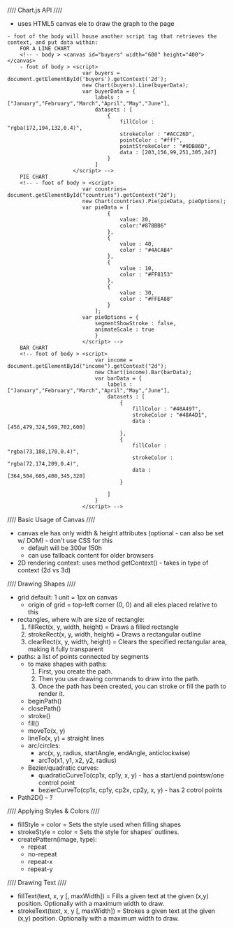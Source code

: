 //// Chart.js API ////
- uses HTML5 canvas ele to draw the graph to the page
 <!-- <script src='Chart.min.js'></script> -->
    - foot of the body will house another script tag that retrieves the context, and put data within:
        FOR A LINE CHART
        <!-- - body > <canvas id="buyers" width="600" height="400"></canvas>
        - foot of body > <script>
                            var buyers = document.getElementById('buyers').getContext('2d');
                            new Chart(buyers).Line(buyerData);
                            var buyerData = {
                                labels : ["January","February","March","April","May","June"],
                                datasets : [
                                    {
                                        fillColor : "rgba(172,194,132,0.4)",
                                        strokeColor : "#ACC26D",
                                        pointColor : "#fff",
                                        pointStrokeColor : "#9DB86D",
                                        data : [203,156,99,251,305,247]
                                    }
                                ]
                         </script> -->
        PIE CHART
        <!-- - foot of body > <script>
                            var countries= document.getElementById("countries").getContext("2d");
                            new Chart(countries).Pie(pieData, pieOptions);
                            var pieData = [
                                    {
                                        value: 20,
                                        color:"#878BB6"
                                    },
                                    {
                                        value : 40,
                                        color : "#4ACAB4"
                                    },
                                    {
                                        value : 10,
                                        color : "#FF8153"
                                    },
                                    {
                                        value : 30,
                                        color : "#FFEA88"
                                    }
                                ];
                            var pieOptions = {
                                segmentShowStroke : false,
                                animateScale : true
                                }
                            </script> -->
        BAR CHART
        <!-- foot of body > <script>    
                                var income = document.getElementById("income").getContext("2d");
                                new Chart(income).Bar(barData);
                                var barData = {
                                    labels : ["January","February","March","April","May","June"],
                                    datasets : [
                                        {
                                            fillColor : "#48A497",
                                            strokeColor : "#48A4D1",
                                            data : [456,479,324,569,702,600]
                                        },
                                        {
                                            fillColor : "rgba(73,188,170,0.4)",
                                            strokeColor : "rgba(72,174,209,0.4)",
                                            data : [364,504,605,400,345,320]
                                        }

                                    ]
                                }
                            </script> -->

//// Basic Usage of Canvas ////
- canvas ele has only width & height attributes (optional - can also be set w/ DOM) - don't use CSS for this
    - default will be 300w 150h
    - can use fallback content for older browsers
- 2D rendering context: uses method getContext() - takes in type of context (2d vs 3d)

//// Drawing Shapes ////
- grid default: 1 unit = 1px on canvas
    - origin of grid = top-left corner (0, 0) and all eles placed relative to this
- rectangles, where w/h are size of rectangle: 
    1. fillRect(x, y, width, height) = Draws a filled rectangle
    2. strokeRect(x, y, width, height) = Draws a rectangular outline
    3. clearRect(x, y, width, height) = Clears the specified rectangular area, making it fully transparent
- paths: a list of points connected by segments
    - to make shapes with paths:
        1. First, you create the path.
        2. Then you use drawing commands to draw into the path.
        3. Once the path has been created, you can stroke or fill the path to render it.
    - beginPath()
    - closePath()
    - stroke()
    - fill()
    - moveTo(x, y)
    - lineTo(x, y) = straight lines
    - arc/circles:
        - arc(x, y, radius, startAngle, endAngle, anticlockwise)
        - arcTo(x1, y1, x2, y2, radius)
    - Bezier/quadratic curves:
        - quadraticCurveTo(cp1x, cp1y, x, y) - has a start/end pointsw/one control point
        - bezierCurveTo(cp1x, cp1y, cp2x, cp2y, x, y) - has 2 cotrol points
- Path2D() - ?

//// Applying Styles & Colors ////
- fillStyle = color = Sets the style used when filling shapes
- strokeStyle = color = Sets the style for shapes' outlines.
- createPattern(image, type): 
    - repeat
    - no-repeat
    - repeat-x
    - repeat-y

//// Drawing Text ////
- fillText(text, x, y [, maxWidth]) = Fills a given text at the given (x,y) position. Optionally with a maximum width to draw.
- strokeText(text, x, y [, maxWidth]) = Strokes a given text at the given (x,y) position. Optionally with a maximum width to draw.

